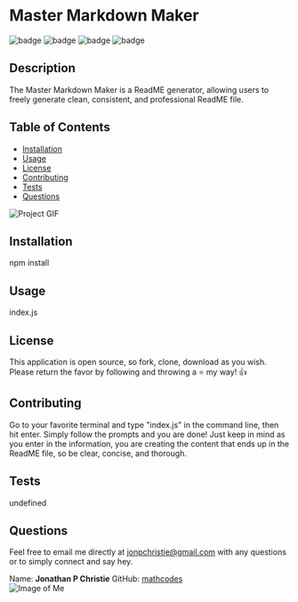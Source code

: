 
# Master Markdown Maker

![badge](https://img.shields.io/badge/License-MIT-orange/) ![badge](https://img.shields.io/badge/node.js-enabled-green/) ![badge](https://img.shields.io/badge/README-generator-blue/) ![badge](https://img.shields.io/badge/Git-enabled-black/)

## Description
The Master Markdown Maker is a ReadME generator, allowing users to freely generate clean, consistent, and professional ReadME file. 

## Table of Contents

* [Installation](#installation)
* [Usage](#usage)
* [License](#license)
* [Contributing](#contributing)
* [Tests](#tests)
* [Questions](#questions)


![Project GIF](https://github.com/mathcodes/ReadMe-Generator/blob/master/assets/NPM_READMEGEN.gif?raw=true)

## Installation
npm install
## Usage
index.js
## License
This application is open source, so fork, clone, download as you wish. Please return the favor by following and throwing a :star: my way! :+1:
## Contributing
Go to your favorite terminal and type "index.js" in the command line, then hit enter. Simply follow the prompts and you are done! Just keep in mind as you enter in the information, you are creating the content that ends up in the ReadME file, so be clear, concise, and thorough. 
## Tests
undefined
## Questions
Feel free to email me directly at jonpchristie@gmail.com with any questions or to simply connect and say hey.

Name: __Jonathan P Christie__
GitHub: [mathcodes](https://github.com/mathcodes)  
![Image of Me](https://avatars0.githubusercontent.com/u/17928947?v=4)
